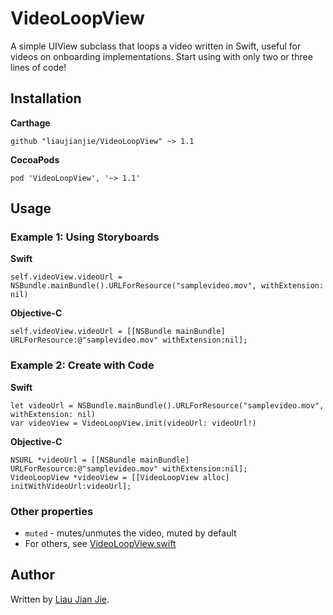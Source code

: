 # VideoLoopView
A simple UIView subclass that loops a video written in Swift, useful for videos on onboarding implementations. Start using with only two or three lines of code!

## Installation

**Carthage**
```
github "liaujianjie/VideoLoopView" ~> 1.1
```

**CocoaPods**
```
pod 'VideoLoopView', '~> 1.1'
```

## Usage

### Example 1: Using Storyboards
**Swift**
```
self.videoView.videoUrl = NSBundle.mainBundle().URLForResource("samplevideo.mov", withExtension: nil)
```
**Objective-C**
```
self.videoView.videoUrl = [[NSBundle mainBundle] URLForResource:@"samplevideo.mov" withExtension:nil];
```

### Example 2: Create with Code
**Swift**
```
let videoUrl = NSBundle.mainBundle().URLForResource("samplevideo.mov", withExtension: nil)
var videoView = VideoLoopView.init(videoUrl: videoUrl!)
```
**Objective-C**
```
NSURL *videoUrl = [[NSBundle mainBundle] URLForResource:@"samplevideo.mov" withExtension:nil];
VideoLoopView *videoView = [[VideoLoopView alloc] initWithVideoUrl:videoUrl];
```

### Other properties
* `muted` - mutes/unmutes the video, muted by default
* For others, see [VideoLoopView.swift](VideoLoopView/VideoLoopView/VideoLoopView.swift)

## Author
Written by [Liau Jian Jie](https://twitter.com/jianjie_).

